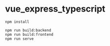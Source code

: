 # vue_express_typescript


```
npm install
```

```
npm run build:backend
npm run build:frontend
npm run serve
```
